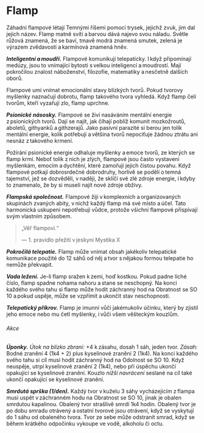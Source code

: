 # Flamp
  
Záhadní flampové létají Temnými říšemi pomocí trysek, jejichž zvuk, jim dal jejich název. Flamp matně svítí a barvou dává najevo svou náladu. Světle růžová znamená, že se baví, tmavě modrá znamená smutek, zelená je výrazem zvědavosti a karmínová znamená hněv.
  
***Inteligentní a moudří.*** Flampové komunikují telepaticky. I když připomínají medúzy, jsou to vnímající bytosti s velkou inteligencí a moudrostí. Mají pokročilou znalost náboženství, filozofie, matematiky a nesčetně dalších oborů.
  
Flampové umí vnímat emocionální stavy blízkých tvorů. Pokud tvorovy myšlenky naznačují dobrotu, flamp takového tvora vyhledá. Když flamp čelí tvorům, kteří vyzařují zlo, flamp uprchne.
  
***Psionické násosky.*** Flampové se živí nasáváním mentální energie z psionických tvorů. Dají se najít, jak číhají poblíž komunit mozkožroutů, aboletů, githyanků a githzerajů. Jako pasivní parazité si berou jen tolik mentální energie, kolik potřebují a většina tvorů nepociťuje žádnou ztrátu ani nesnáz z takového krmení.
  
Požírání psionické energie odhaluje myšlenky a emoce tvorů, ze kterých se flamp krmí. Neboť tolik z nich je zlých, flampové jsou často vystaveni myšlenkám, emocím a dychtění, které zamořují jejich čistou povahu. Když flampové potkají dobrosrdečné dobrodruhy, horlivě se podělí o temná tajemství, jež se dozvěděli, v naději, že sklíčí své zlé zdroje energie, i kdyby to znamenalo, že by si museli najít nové zdroje obživy.
  
***Flampská společnost.*** Flampové žijí v komplexních a organizovaných skupinách zvaných abity, v nichž každý flamp má své místo a účel. Tato harmonická uskupení nepotřebují vůdce, protože všichni flampové přispívají svým vlastním způsobem.

> „Věř flampovi.“
>  
> — 1. pravidlo přežití v jeskyni Mystika X
  
<Monster 
    title="Flamp"
    subtitle="Malá zrůda, zákonné dobro"
    armor-class="12"
    hit-points="7 (2k6)"
    speed="1 sáh, létání 6 sáhů"
    str="6 (-2)"
    dex="15 (+2)"
    con="10 (+0)"
    int="14 (+2)"
    wis="14 (+2)"
    cha="11 (+0)"
    skills="Historie +4, Mystika +4, Náboženství +4"
    damage-vulnerabilities="psychická"
    senses="vidění ve tmě 12 sáhů, pasivní Vnímání 12"
    languages="rozumí temnobecné řeči, ale neumí mluvit, telepatie 12 sáhů"
    challenge="1/8 (25 ZK)"
    >
  
***Pokročilá telepatie.*** Flamp může vnímat obsah jakékoliv telepatické komunikace použité do 12 sáhů od něj a tvor s nějakou formou telepatie ho nemůže překvapit.
  
***Vada ležení.*** Je-li flamp sražen k zemi, hoď kostkou. Pokud padne liché číslo, flamp spadne nohama nahoru a stane se neschopný. Na konci každého svého tahu si flamp může hodit záchranný hod na Obratnost se SO 10 a pokud uspěje, může se vzpřímit a ukončit stav neschopnosti.
  
***Telepatický příkrov.*** Flamp je imunní vůči jakémukoliv účinku, který by zjistil jeho emoce nebo mu četl myšlenky, i vůči všem věšteckým kouzlům.
  
###### Akce
  
***Úponky.*** *Útok na blízko zbraní:* +4 k zásahu, dosah 1 sáh, jeden tvor. *Zásah:* Bodné zranění 4 (1k4 + 2) plus kyselinové zranění 2 (1k4). Na konci každého svého tahu si cíl musí hodit záchranný hod na Odolnost se SO 10. Když neuspěje, utrpí kyselinové zranění 2 (1k4), nebo při úspěchu ukončí opakující se kyselinové zranění. Kouzlo *nižší navrácení* seslané na cíl také ukončí opakující se kyselinové zranění.
  
***Smrdutá sprška (1/den).*** Každý tvor v kuželu 3 sáhy vycházejícím z flampa musí uspět v záchranném hodu na Obratnost se SO 10, jinak je obalen smrdutou kapalinou. Obalený tvor strašlivě smrdí 1k4 hodin. Obalený tvor je po dobu smradu otrávený a ostatní tvorové jsou otrávení, když se vyskytují do 1 sáhu od obaleného tvora. Tvor ze sebe může odstranit smrad, když se během krátkého odpočinku vykoupe ve vodě, alkoholu či octu.

</Monster>

